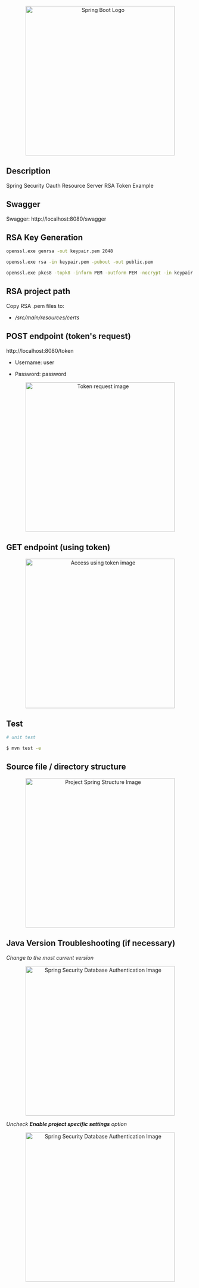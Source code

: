 <p align="center">
  <img src="https://i.imgur.com/Lxfk9IE.png" width="400" alt="Spring Boot Logo" />
</p>

## Description

Spring Security Oauth Resource Server RSA Token Example

## Swagger

Swagger: http://localhost:8080/swagger

## RSA Key Generation

```bash
openssl.exe genrsa -out keypair.pem 2048
```

```bash
openssl.exe rsa -in keypair.pem -pubout -out public.pem
```

```bash
openssl.exe pkcs8 -topk8 -inform PEM -outform PEM -nocrypt -in keypair.pem -out private.pem
```

## RSA project path

Copy RSA .pem files to:

- <em>/src/main/resources/certs</em>

## POST endpoint (token's request)

http://localhost:8080/token

- Username: user

- Password: password

<p align="center">
  <img src="https://i.imgur.com/lya2aG6.png" width="400" alt="Token request image" />
</p>

## GET endpoint (using token)

<p align="center">
  <img src="https://i.imgur.com/acA3Or9.png" width="400" alt="Access using token image" />
</p>

## Test

```bash
# unit test

$ mvn test -e
```
## Source file / directory structure

<p align="center">
  <img src="https://i.imgur.com/ABy1hC6.png" width="400" alt="Project Spring Structure Image" />
</p>

## Java Version Troubleshooting (if necessary)

<em>Change to the most current version</em>

<p align="center">
  <img src="https://i.imgur.com/mpgdDa2.png" width="400" alt="Spring Security Database Authentication Image" />
</p>

<em>Uncheck <b>Enable project specific settings</b> option</em>

<p align="center">
  <img src="https://i.imgur.com/M5DAUtM.png" width="400" alt="Spring Security Database Authentication Image" />
</p>
